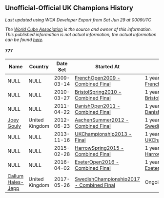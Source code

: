 ## Unofficial-Official UK Champions History

*Last updated using WCA Developer Export from Sat Jun 29 at 0009UTC*

*The [World Cube Association](https://www.worldcubeassociation.org) is the source and owner of this information. This published information is not actual information, the actual information can be found [here](https://www.worldcubeassociation.org/results).*

#### 777

|Name|Country|Date Set|Started At|Ended At|Days Held|  
|--|--|--|--|--|--|  
|NULL|NULL|2009-03-14|[FrenchOpen2009 - Combined Final](https://www.worldcubeassociation.org/competitions/FrenchOpen2009/results/all#e777_c)|1 year after [FrenchOpen2009](https://www.worldcubeassociation.org/competitions/FrenchOpen2009/results/all#e777_c)|365|  
|NULL|NULL|2010-03-27|[BristolSpring2010 - Combined Final](https://www.worldcubeassociation.org/competitions/BristolSpring2010/results/all#e777_c)|1 year after [BristolSpring2010](https://www.worldcubeassociation.org/competitions/BristolSpring2010/results/all#e777_c)|365|  
|NULL|NULL|2011-04-22|[DanishOpen2011 - Combined Final](https://www.worldcubeassociation.org/competitions/DanishOpen2011/results/all#e777_c)|1 year after [DanishOpen2011](https://www.worldcubeassociation.org/competitions/DanishOpen2011/results/all#e777_c)|366|  
|[Joey Gouly](https://www.worldcubeassociation.org/persons/2007GOUL01)|United Kingdom|2012-06-23|[AachenSummer2012 - Combined Final](https://www.worldcubeassociation.org/competitions/AachenSummer2012/results/all#e777_c)|1 year after [SwedishChampionship2012](https://www.worldcubeassociation.org/competitions/SwedishChampionship2012/results/all#e777_c)|470|  
|NULL|NULL|2013-11-16|[UKChampionship2013 - Final](https://www.worldcubeassociation.org/competitions/UKChampionship2013/results/all#e777_f)|1 year after [UKChampionship2013](https://www.worldcubeassociation.org/competitions/UKChampionship2013/results/all#e777_f)|365|  
|NULL|NULL|2015-02-28|[HarrowSpring2015 - Combined Final](https://www.worldcubeassociation.org/competitions/HarrowSpring2015/results/all#e777_c)|1 year after [HarrowSpring2015](https://www.worldcubeassociation.org/competitions/HarrowSpring2015/results/all#e777_c)|366|  
|NULL|NULL|2016-04-02|[ExeterOpen2016 - Combined Final](https://www.worldcubeassociation.org/competitions/ExeterOpen2016/results/all#e777_c)|1 year after [ExeterOpen2016](https://www.worldcubeassociation.org/competitions/ExeterOpen2016/results/all#e777_c)|365|  
|[Callum Hales-Jepp](https://www.worldcubeassociation.org/persons/2012HALE01)|United Kingdom|2017-05-26|[SwedishChampionship2017 - Combined Final](https://www.worldcubeassociation.org/competitions/SwedishChampionship2017/results/all#e777_c)|Ongoing|762|  
